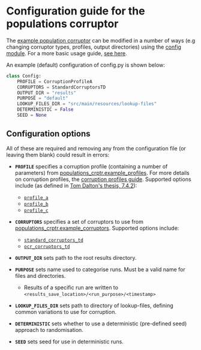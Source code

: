 # Configuration guide for the populations corruptor
The [example population corruptor](../../src/main/python/populations_crptr/population_corruptor.py) can be modified in a number of ways (e.g changing corruptor types, profiles, output directories) using the [config module](src/main/python/populations_crptr/config.py). For a more basic usage guide, [see here](population_corruptor_guide.md).

An example (default) configuration of config.py is shown below:

```python
class Config:
    PROFILE = CorruptionProfileA
    CORRUPTORS = StandardCorruptorsTD
    OUTPUT_DIR = "results"
    PURPOSE = "default"
    LOOKUP_FILES_DIR = "src/main/resources/lookup-files"
    DETERMINISTIC = False
    SEED = None
```

## Configuration options
All of these are required and removing any from the configuration file (or leaving them blank) could result in errors:
- **`PROFILE`** specifies a corruption profile (containing a number of parameters) from [populations_crptr.example_profiles](../../src/main/python/populations_crptr/example_profiles/). For more details on corruption profiles, the [corruption profiles guide](./profiles.md). Supported options include (as defined in [Tom Dalton's thesis, 7.4.2](https://research-repository.st-andrews.ac.uk/bitstream/handle/10023/26784/Thesis-Tom-Dalton-complete-version.pdf?sequence=4&isAllowed=y)):
    - [`profile_a`](../../src/main/python/populations_crptr/example_profiles/profile_a.py) 
    - [`profile_b`](../../src/main/python/populations_crptr/example_profiles/profile_b.py)
    - [`profile_c`](../../src/main/python/populations_crptr/example_profiles/profile_c.py)

- **`CORRUPTORS`** specifies a set of corruptors to use from [populations_crptr.example_corruptors](../../src/main/python/populations_crptr/example_corruptors/). Supported options include:
    - [`standard_corruptors_td`](../../src/main/python/populations_crptr/example_corruptors/standard_corruptors_td.py)
    - [`ocr_corruptors_td`](../../src/main/python/populations_crptr/example_corruptors/ocr_corruptors_td.py)
- **`OUTPUT_DIR`** sets path to the root results directory.
- **`PURPOSE`** sets name used to categorise runs. Must be a valid name for files and directories.
    - Results of a specific run are written to `<results_save_location>/<run_purpose>/<timestamp>`
- **`LOOKUP_FILES_DIR`** sets path to directory of lookup-files, defining common variations to use for corruption.
- **`DETERMINISTIC`** sets whether to use a deterministic (pre-defined seed) approach to randomisation.
- **`SEED`** sets seed for use in deterministic runs.